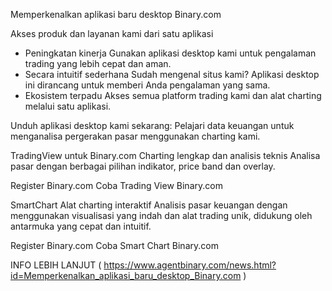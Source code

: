 

Memperkenalkan aplikasi baru desktop Binary.com

Akses produk dan layanan kami dari satu aplikasi

* Peningkatan kinerja
Gunakan aplikasi desktop kami untuk pengalaman trading yang lebih cepat dan aman.
* Secara intuitif sederhana
Sudah mengenal situs kami? Aplikasi desktop ini dirancang untuk memberi Anda pengalaman yang sama.
* Ekosistem terpadu
Akses semua platform trading kami dan alat charting melalui satu aplikasi.

Unduh aplikasi desktop kami sekarang:
Pelajari data keuangan untuk menganalisa pergerakan pasar menggunakan charting kami.

TradingView untuk Binary.com
Charting lengkap dan analisis teknis
Analisa pasar dengan berbagai pilihan indikator, price band dan overlay.

Register Binary.com
Coba Trading View Binary.com

SmartChart
Alat charting interaktif
Analisis pasar keuangan dengan menggunakan visualisasi yang indah dan alat trading unik, didukung oleh antarmuka yang cepat dan intuitif.

Register Binary.com
Coba Smart Chart Binary.com

INFO LEBIH LANJUT ( https://www.agentbinary.com/news.html?id=Memperkenalkan_aplikasi_baru_desktop_Binary.com )

